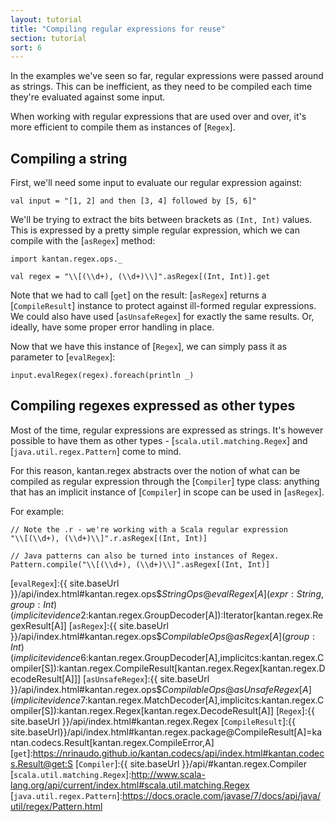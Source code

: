 ```yaml
---
layout: tutorial
title: "Compiling regular expressions for reuse"
section: tutorial
sort: 6
---
```

In the examples we've seen so far, regular expressions were passed around as strings. This can be inefficient, as they
need to be compiled each time they're evaluated against some input.

When working with regular expressions that are used over and over, it's more efficient to compile them as instances
of [`Regex`].

## Compiling a string

First, we'll need some input to evaluate our regular expression against:

```tut:silent
val input = "[1, 2] and then [3, 4] followed by [5, 6]"
```

We'll be trying to extract the bits between brackets as `(Int, Int)` values. This is expressed by a pretty simple
regular expression, which we can compile with the [`asRegex`] method:

```tut:silent
import kantan.regex.ops._

val regex = "\\[(\\d+), (\\d+)\\]".asRegex[(Int, Int)].get
```

Note that we had to call [`get`] on the result: [`asRegex`] returns a [`CompileResult`] instance to protect against
ill-formed regular expressions. We could also have used [`asUnsafeRegex`] for exactly the same results. Or, ideally,
have some proper error handling in place.

Now that we have this instance of [`Regex`], we can simply pass it as parameter to [`evalRegex`]:

```tut
input.evalRegex(regex).foreach(println _)
```

## Compiling regexes expressed as other types

Most of the time, regular expressions are expressed as strings. It's however possible to have them as other types -
[`scala.util.matching.Regex`] and [`java.util.regex.Pattern`] come to mind.

For this reason, kantan.regex abstracts over the notion of what can be compiled as regular expression through the
[`Compiler`] type class: anything that has an implicit instance of [`Compiler`] in scope can be used in [`asRegex`].

For example:

```tut:silent
// Note the .r - we're working with a Scala regular expression
"\\[(\\d+), (\\d+)\\]".r.asRegex[(Int, Int)]

// Java patterns can also be turned into instances of Regex.
Pattern.compile("\\[(\\d+), (\\d+)\\]".asRegex[(Int, Int)]
```


[`evalRegex`]:{{ site.baseUrl }}/api/index.html#kantan.regex.ops$$StringOps@evalRegex[A](expr:String,group:Int)(implicitevidence$2:kantan.regex.GroupDecoder[A]):Iterator[kantan.regex.RegexResult[A]]
[`asRegex`]:{{ site.baseUrl }}/api/index.html#kantan.regex.ops$$CompilableOps@asRegex[A](group:Int)(implicitevidence$6:kantan.regex.GroupDecoder[A],implicitcs:kantan.regex.Compiler[S]):kantan.regex.CompileResult[kantan.regex.Regex[kantan.regex.DecodeResult[A]]]
[`asUnsafeRegex`]:{{ site.baseUrl }}/api/index.html#kantan.regex.ops$$CompilableOps@asUnsafeRegex[A](implicitevidence$7:kantan.regex.MatchDecoder[A],implicitcs:kantan.regex.Compiler[S]):kantan.regex.Regex[kantan.regex.DecodeResult[A]]
[`Regex`]:{{ site.baseUrl }}/api/index.html#kantan.regex.Regex
[`CompileResult`]:{{ site.baseUrl}}/api/index.html#kantan.regex.package@CompileResult[A]=kantan.codecs.Result[kantan.regex.CompileError,A]
[`get`]:https://nrinaudo.github.io/kantan.codecs/api/index.html#kantan.codecs.Result@get:S
[`Compiler`]:{{ site.baseUrl }}/api/#kantan.regex.Compiler
[`scala.util.matching.Regex`]:http://www.scala-lang.org/api/current/index.html#scala.util.matching.Regex
[`java.util.regex.Pattern`]:https://docs.oracle.com/javase/7/docs/api/java/util/regex/Pattern.html